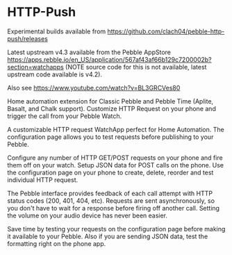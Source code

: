 # HTTP-Push

Experimental builds available from https://github.com/clach04/pebble-http-push/releases

Latest upstream v4.3 available from the Pebble AppStore https://apps.rebble.io/en_US/application/567af43af66b129c7200002b?section=watchapps (NOTE source code for this is not available, latest upstream code available is v4.2).

Also see https://www.youtube.com/watch?v=BL3GRCVes80

Home automation extension for Classic Pebble and Pebble Time (Aplite, Basalt, and Chalk support). Customize HTTP Request on your phone and trigger the call from your Pebble Watch.

A customizable HTTP request WatchApp perfect for Home Automation. The configuration page allows you to test requests before publishing to your Pebble.
 
Configure any number of HTTP GET/POST requests on your phone and fire them off on your watch. Setup JSON data for POST calls on the phone. Use the configuration page on your phone to create, delete, reorder and test individual HTTP request.
 
The Pebble interface provides feedback of each call attempt with HTTP status codes (200, 401, 404, etc). Requests are sent asynchronously, so you don't have to wait for a response before firing off another call. Setting the volume on your audio device has never been easier.
 
Save time by testing your requests on the configuration page before making it available to your Pebble. Also if you are sending JSON data, test the formatting right on the phone app.
